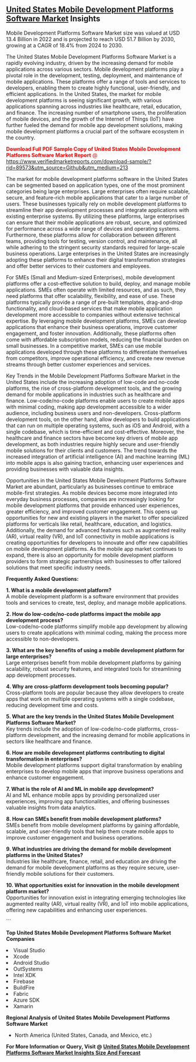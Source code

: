 <h2><a href="https://www.verifiedmarketreports.com/download-sample/?rid=89573&amp;utm_source=Github&amp;utm_medium=213" target="_blank">United States Mobile Development Platforms Software Market</a> Insights</h2><p>Mobile Development Platforms Software Market size was valued at USD 13.4 Billion in 2022 and is projected to reach USD 51.7 Billion by 2030, growing at a CAGR of 18.4% from 2024 to 2030.</p><p><p>The United States Mobile Development Platforms Software Market is a rapidly evolving industry, driven by the increasing demand for mobile applications across various sectors. Mobile development platforms play a pivotal role in the development, testing, deployment, and maintenance of mobile applications. These platforms offer a range of tools and services to developers, enabling them to create highly functional, user-friendly, and efficient applications. In the United States, the market for mobile development platforms is seeing significant growth, with various applications spanning across industries like healthcare, retail, education, and finance. The increasing number of smartphone users, the proliferation of mobile devices, and the growth of the Internet of Things (IoT) have further fueled the demand for mobile app development solutions, making mobile development platforms a crucial part of the software ecosystem in the country. <p><span class=""><span style="color: #ff0000;"><strong>Download Full PDF Sample Copy of United States Mobile Development Platforms Software Market Report</strong> @ </span><a href="https://www.verifiedmarketreports.com/download-sample/?rid=89573&amp;utm_source=Github&amp;utm_medium=213" target="_blank">https://www.verifiedmarketreports.com/download-sample/?rid=89573&amp;utm_source=Github&amp;utm_medium=213</a></span></p></p><p>The market for mobile development platforms software in the United States can be segmented based on application types, one of the most prominent categories being large enterprises. Large enterprises often require scalable, secure, and feature-rich mobile applications that cater to a large number of users. These businesses typically rely on mobile development platforms to streamline their app development processes and integrate applications with existing enterprise systems. By utilizing these platforms, large enterprises can ensure that their mobile applications are robust, secure, and optimized for performance across a wide range of devices and operating systems. Furthermore, these platforms allow for collaboration between different teams, providing tools for testing, version control, and maintenance, all while adhering to the stringent security standards required for large-scale business operations. Large enterprises in the United States are increasingly adopting these platforms to enhance their digital transformation strategies and offer better services to their customers and employees.<p>For SMEs (Small and Medium-sized Enterprises), mobile development platforms offer a cost-effective solution to build, deploy, and manage mobile applications. SMEs often operate with limited resources, and as such, they need platforms that offer scalability, flexibility, and ease of use. These platforms typically provide a range of pre-built templates, drag-and-drop functionality, and cloud-based services that make mobile application development more accessible to companies without extensive technical expertise. By leveraging mobile development platforms, SMEs can develop applications that enhance their business operations, improve customer engagement, and foster innovation. Additionally, these platforms often come with affordable subscription models, reducing the financial burden on small businesses. In a competitive market, SMEs can use mobile applications developed through these platforms to differentiate themselves from competitors, improve operational efficiency, and create new revenue streams through better customer experiences and services.<p>Key Trends in the Mobile Development Platforms Software Market in the United States include the increasing adoption of low-code and no-code platforms, the rise of cross-platform development tools, and the growing demand for mobile applications in industries such as healthcare and finance. Low-code/no-code platforms enable users to create mobile apps with minimal coding, making app development accessible to a wider audience, including business users and non-developers. Cross-platform development tools, on the other hand, allow developers to build applications that can run on multiple operating systems, such as iOS and Android, with a single codebase, which is time-efficient and cost-effective. Moreover, the healthcare and finance sectors have become key drivers of mobile app development, as both industries require highly secure and user-friendly mobile solutions for their clients and customers. The trend towards the increased integration of artificial intelligence (AI) and machine learning (ML) into mobile apps is also gaining traction, enhancing user experiences and providing businesses with valuable data insights.<p>Opportunities in the United States Mobile Development Platforms Software Market are abundant, particularly as businesses continue to embrace mobile-first strategies. As mobile devices become more integrated into everyday business processes, companies are increasingly looking for mobile development platforms that provide enhanced user experiences, greater efficiency, and improved customer engagement. This opens up opportunities for new and existing players in the market to offer specialized platforms for verticals like retail, healthcare, education, and logistics. Additionally, the demand for advanced features such as augmented reality (AR), virtual reality (VR), and IoT connectivity in mobile applications is creating opportunities for developers to innovate and offer new capabilities on mobile development platforms. As the mobile app market continues to expand, there is also an opportunity for mobile development platform providers to form strategic partnerships with businesses to offer tailored solutions that meet specific industry needs.<p><strong>Frequently Asked Questions:</strong></p><p><strong>1. What is a mobile development platform?</strong><br>A mobile development platform is a software environment that provides tools and services to create, test, deploy, and manage mobile applications.</p><p><strong>2. How do low-code/no-code platforms impact the mobile app development process?</strong><br>Low-code/no-code platforms simplify mobile app development by allowing users to create applications with minimal coding, making the process more accessible to non-developers.</p><p><strong>3. What are the key benefits of using a mobile development platform for large enterprises?</strong><br>Large enterprises benefit from mobile development platforms by gaining scalability, robust security features, and integrated tools for streamlining app development processes.</p><p><strong>4. Why are cross-platform development tools becoming popular?</strong><br>Cross-platform tools are popular because they allow developers to create apps that work on multiple operating systems with a single codebase, reducing development time and costs.</p><p><strong>5. What are the key trends in the United States Mobile Development Platforms Software Market?</strong><br>Key trends include the adoption of low-code/no-code platforms, cross-platform development, and the increasing demand for mobile applications in sectors like healthcare and finance.</p><p><strong>6. How are mobile development platforms contributing to digital transformation in enterprises?</strong><br>Mobile development platforms support digital transformation by enabling enterprises to develop mobile apps that improve business operations and enhance customer engagement.</p><p><strong>7. What is the role of AI and ML in mobile app development?</strong><br>AI and ML enhance mobile apps by providing personalized user experiences, improving app functionalities, and offering businesses valuable insights from data analytics.</p><p><strong>8. How can SMEs benefit from mobile development platforms?</strong><br>SMEs benefit from mobile development platforms by gaining affordable, scalable, and user-friendly tools that help them create mobile apps to improve customer engagement and business operations.</p><p><strong>9. What industries are driving the demand for mobile development platforms in the United States?</strong><br>Industries like healthcare, finance, retail, and education are driving the demand for mobile development platforms as they require secure, user-friendly mobile solutions for their customers.</p><p><strong>10. What opportunities exist for innovation in the mobile development platform market?</strong><br>Opportunities for innovation exist in integrating emerging technologies like augmented reality (AR), virtual reality (VR), and IoT into mobile applications, offering new capabilities and enhancing user experiences.</p>```</p><p><strong>Top United States Mobile Development Platforms Software Market Companies</strong></p><div data-test-id=""><p><li>Visual Studio</li><li> Xcode</li><li> Android Studio</li><li> OutSystems</li><li> Intel XDK</li><li> Firebase</li><li> BuildFire</li><li> Fabric</li><li> Azure SDK</li><li> Xamarin</li></p><div><strong>Regional Analysis of&nbsp;United States Mobile Development Platforms Software Market</strong></div><ul><li dir="ltr"><p dir="ltr">North America&nbsp;(United States, Canada, and Mexico, etc.)</p></li></ul><p><strong>For More Information or Query, Visit @&nbsp;</strong><strong><a href="https://www.verifiedmarketreports.com/product/global-mobile-development-platforms-software-market-growth-status-and-outlook-2019-2024/?utm_source=Github&amp;utm_medium=213" target="_blank">United States Mobile Development Platforms Software Market Insights Size And Forecast</a></strong></p></div>
